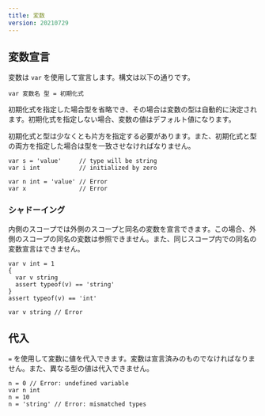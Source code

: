 ```yaml
---
title: 変数
version: 20210729
---
```


## 変数宣言

変数は `var` を使用して宣言します。構文は以下の通りです。

```
var 変数名 型 = 初期化式
```

初期化式を指定した場合型を省略でき、その場合は変数の型は自動的に決定されます。初期化式を指定しない場合、変数の値はデフォルト値になります。

初期化式と型は少なくとも片方を指定する必要があります。また、初期化式と型の両方を指定した場合は型を一致させなければなりません。


```
var s = 'value'     // type will be string
var i int           // initialized by zero

var n int = 'value' // Error
var x               // Error
```

### シャドーイング

内側のスコープでは外側のスコープと同名の変数を宣言できます。この場合、外側のスコープの同名の変数は参照できません。また、同じスコープ内での同名の変数宣言はできません。

```
var v int = 1
{
  var v string
  assert typeof(v) == 'string'
}
assert typeof(v) == 'int'

var v string // Error
```


## 代入

`=` を使用して変数に値を代入できます。変数は宣言済みのものでなければなりません。また、異なる型の値は代入できません。

```
n = 0 // Error: undefined variable
var n int
n = 10
n = 'string' // Error: mismatched types
```
